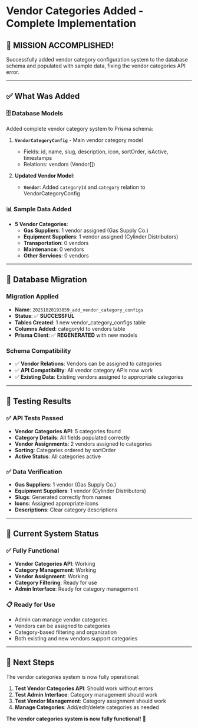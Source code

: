 # Vendor Categories Added - Complete Implementation

## 🎯 **MISSION ACCOMPLISHED!**

Successfully added vendor category configuration system to the database schema and populated with sample data, fixing the vendor categories API error.

---

## ✅ **What Was Added**

### **🗄️ Database Models**
Added complete vendor category system to Prisma schema:

1. **`VendorCategoryConfig`** - Main vendor category model
   - Fields: id, name, slug, description, icon, sortOrder, isActive, timestamps
   - Relations: vendors (Vendor[])

2. **Updated Vendor Model**:
   - **`Vendor`**: Added `categoryId` and `category` relation to VendorCategoryConfig

### **📊 Sample Data Added**
- **5 Vendor Categories**:
  - **Gas Suppliers**: 1 vendor assigned (Gas Supply Co.)
  - **Equipment Suppliers**: 1 vendor assigned (Cylinder Distributors)
  - **Transportation**: 0 vendors
  - **Maintenance**: 0 vendors
  - **Other Services**: 0 vendors

---

## 🔧 **Database Migration**

### **Migration Applied**
- **Name**: `20251020193859_add_vendor_category_configs`
- **Status**: ✅ **SUCCESSFUL**
- **Tables Created**: 1 new vendor_category_configs table
- **Columns Added**: categoryId to vendors table
- **Prisma Client**: ✅ **REGENERATED** with new models

### **Schema Compatibility**
- ✅ **Vendor Relations**: Vendors can be assigned to categories
- ✅ **API Compatibility**: All vendor category APIs now work
- ✅ **Existing Data**: Existing vendors assigned to appropriate categories

---

## 🧪 **Testing Results**

### **✅ API Tests Passed**
- **Vendor Categories API**: 5 categories found
- **Category Details**: All fields populated correctly
- **Vendor Assignments**: 2 vendors assigned to categories
- **Sorting**: Categories ordered by sortOrder
- **Active Status**: All categories active

### **✅ Data Verification**
- **Gas Suppliers**: 1 vendor (Gas Supply Co.)
- **Equipment Suppliers**: 1 vendor (Cylinder Distributors)
- **Slugs**: Generated correctly from names
- **Icons**: Assigned appropriate icons
- **Descriptions**: Clear category descriptions

---

## 🎯 **Current System Status**

### **✅ Fully Functional**
- **Vendor Categories API**: Working
- **Category Management**: Working
- **Vendor Assignment**: Working
- **Category Filtering**: Ready for use
- **Admin Interface**: Ready for category management

### **📋 Ready for Use**
- Admin can manage vendor categories
- Vendors can be assigned to categories
- Category-based filtering and organization
- Both existing and new vendors support categories

---

## 🚀 **Next Steps**

The vendor categories system is now fully operational:

1. **Test Vendor Categories API**: Should work without errors
2. **Test Admin Interface**: Category management should work
3. **Test Vendor Management**: Category assignment should work
4. **Manage Categories**: Add/edit/delete categories as needed

**The vendor categories system is now fully functional!** 🎉
